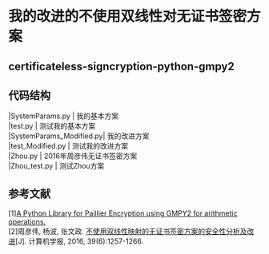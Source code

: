 # 我的改进的不使用双线性对无证书签密方案
## certificateless-signcryption-python-gmpy2
## 代码结构
|SystemParams.py         |    我的基本方案<br>
|test.py                 |    测试我的基本方案<br>
|SystemParams_Modified.py|    我的改进方案<br>
|test_Modified.py        |    测试我的改进方案<br>
|Zhou.py                 |    2016年周彦伟无证书签密方案<br>
|Zhou_test.py            |    测试Zhou方案<br>
## 参考文献
\[1\][A Python Library for Paillier Encryption using GMPY2 for arithmetic operations.](https://github.com/mnassar/paillier-gmpy2)<br>
\[2\]周彦伟, 杨波, 张文政. [不使用双线性映射的无证书签密方案的安全性分析及改进](http://cjc.ict.ac.cn/online/onlinepaper/zyw928-201665122524.pdf)\[J\]. 计算机学报, 2016, 39(6):1257-1266.
